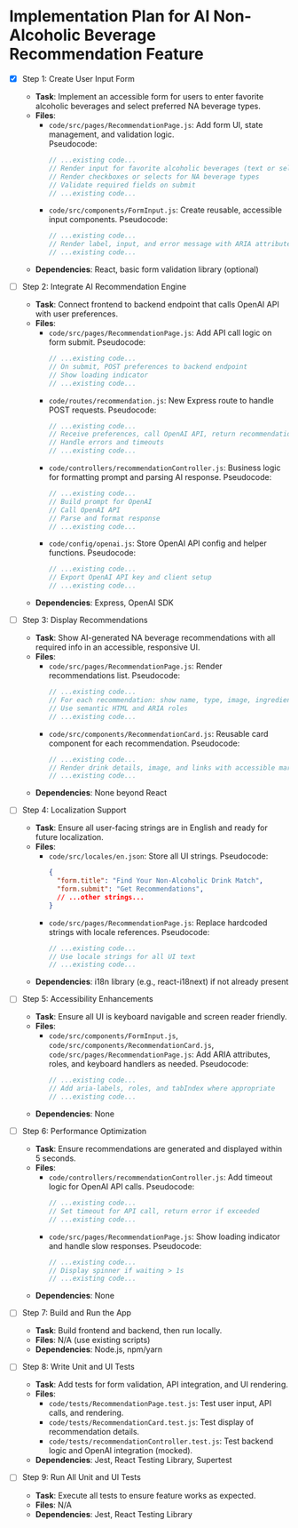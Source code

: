 # Implementation Plan for AI Non-Alcoholic Beverage Recommendation Feature

- [x] Step 1: Create User Input Form
  - **Task**: Implement an accessible form for users to enter favorite alcoholic beverages and select preferred NA beverage types.
  - **Files**:
    - `code/src/pages/RecommendationPage.js`: Add form UI, state management, and validation logic.  
      Pseudocode:  
      ```js
      // ...existing code...
      // Render input for favorite alcoholic beverages (text or select)
      // Render checkboxes or selects for NA beverage types
      // Validate required fields on submit
      // ...existing code...
      ```
    - `code/src/components/FormInput.js`: Create reusable, accessible input components.
      Pseudocode:
      ```js
      // ...existing code...
      // Render label, input, and error message with ARIA attributes
      // ...existing code...
      ```
  - **Dependencies**: React, basic form validation library (optional)

- [ ] Step 2: Integrate AI Recommendation Engine
  - **Task**: Connect frontend to backend endpoint that calls OpenAI API with user preferences.
  - **Files**:
    - `code/src/pages/RecommendationPage.js`: Add API call logic on form submit.
      Pseudocode:
      ```js
      // ...existing code...
      // On submit, POST preferences to backend endpoint
      // Show loading indicator
      // ...existing code...
      ```
    - `code/routes/recommendation.js`: New Express route to handle POST requests.
      Pseudocode:
      ```js
      // ...existing code...
      // Receive preferences, call OpenAI API, return recommendations
      // Handle errors and timeouts
      // ...existing code...
      ```
    - `code/controllers/recommendationController.js`: Business logic for formatting prompt and parsing AI response.
      Pseudocode:
      ```js
      // ...existing code...
      // Build prompt for OpenAI
      // Call OpenAI API
      // Parse and format response
      // ...existing code...
      ```
    - `code/config/openai.js`: Store OpenAI API config and helper functions.
      Pseudocode:
      ```js
      // ...existing code...
      // Export OpenAI API key and client setup
      // ...existing code...
      ```
  - **Dependencies**: Express, OpenAI SDK

- [ ] Step 3: Display Recommendations
  - **Task**: Show AI-generated NA beverage recommendations with all required info in an accessible, responsive UI.
  - **Files**:
    - `code/src/pages/RecommendationPage.js`: Render recommendations list.
      Pseudocode:
      ```js
      // ...existing code...
      // For each recommendation: show name, type, image, ingredients, calories, health info, buy link
      // Use semantic HTML and ARIA roles
      // ...existing code...
      ```
    - `code/src/components/RecommendationCard.js`: Reusable card component for each recommendation.
      Pseudocode:
      ```js
      // ...existing code...
      // Render drink details, image, and links with accessible markup
      // ...existing code...
      ```
  - **Dependencies**: None beyond React

- [ ] Step 4: Localization Support
  - **Task**: Ensure all user-facing strings are in English and ready for future localization.
  - **Files**:
    - `code/src/locales/en.json`: Store all UI strings.
      Pseudocode:
      ```json
      {
        "form.title": "Find Your Non-Alcoholic Drink Match",
        "form.submit": "Get Recommendations",
        // ...other strings...
      }
      ```
    - `code/src/pages/RecommendationPage.js`: Replace hardcoded strings with locale references.
      Pseudocode:
      ```js
      // ...existing code...
      // Use locale strings for all UI text
      // ...existing code...
      ```
  - **Dependencies**: i18n library (e.g., react-i18next) if not already present

- [ ] Step 5: Accessibility Enhancements
  - **Task**: Ensure all UI is keyboard navigable and screen reader friendly.
  - **Files**:
    - `code/src/components/FormInput.js`, `code/src/components/RecommendationCard.js`, `code/src/pages/RecommendationPage.js`: Add ARIA attributes, roles, and keyboard handlers as needed.
      Pseudocode:
      ```js
      // ...existing code...
      // Add aria-labels, roles, and tabIndex where appropriate
      // ...existing code...
      ```
  - **Dependencies**: None

- [ ] Step 6: Performance Optimization
  - **Task**: Ensure recommendations are generated and displayed within 5 seconds.
  - **Files**:
    - `code/controllers/recommendationController.js`: Add timeout logic for OpenAI API calls.
      Pseudocode:
      ```js
      // ...existing code...
      // Set timeout for API call, return error if exceeded
      // ...existing code...
      ```
    - `code/src/pages/RecommendationPage.js`: Show loading indicator and handle slow responses.
      Pseudocode:
      ```js
      // ...existing code...
      // Display spinner if waiting > 1s
      // ...existing code...
      ```
  - **Dependencies**: None

- [ ] Step 7: Build and Run the App
  - **Task**: Build frontend and backend, then run locally.
  - **Files**: N/A (use existing scripts)
  - **Dependencies**: Node.js, npm/yarn

- [ ] Step 8: Write Unit and UI Tests
  - **Task**: Add tests for form validation, API integration, and UI rendering.
  - **Files**:
    - `code/tests/RecommendationPage.test.js`: Test user input, API calls, and rendering.
    - `code/tests/RecommendationCard.test.js`: Test display of recommendation details.
    - `code/tests/recommendationController.test.js`: Test backend logic and OpenAI integration (mocked).
  - **Dependencies**: Jest, React Testing Library, Supertest

- [ ] Step 9: Run All Unit and UI Tests
  - **Task**: Execute all tests to ensure feature works as expected.
  - **Files**: N/A
  - **Dependencies**: Jest, React Testing Library